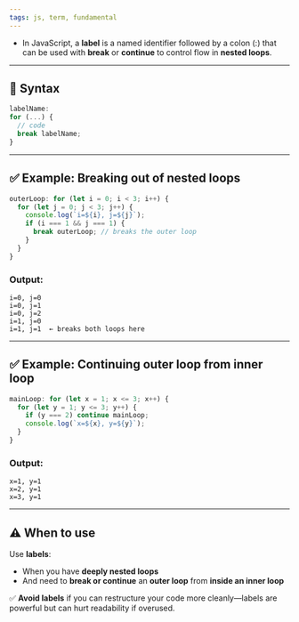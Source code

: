 ```yaml
---
tags: js, term, fundamental
---
```


- In JavaScript, a **label** is a named identifier followed by a colon (:) that can be used with **break** or **continue** to control flow in **nested loops**.

---

## **🔖 Syntax**

```js
labelName: 
for (...) {
  // code
  break labelName;
}
```

---

## **✅ Example: Breaking out of nested loops**

```js
outerLoop: for (let i = 0; i < 3; i++) {
  for (let j = 0; j < 3; j++) {
    console.log(`i=${i}, j=${j}`);
    if (i === 1 && j === 1) {
      break outerLoop; // breaks the outer loop
    }
  }
}
```

### **Output:**

```
i=0, j=0
i=0, j=1
i=0, j=2
i=1, j=0
i=1, j=1  ← breaks both loops here
```

---

## **✅ Example: Continuing outer loop from inner loop**

```js
mainLoop: for (let x = 1; x <= 3; x++) {
  for (let y = 1; y <= 3; y++) {
    if (y === 2) continue mainLoop;
    console.log(`x=${x}, y=${y}`);
  }
}
```

### **Output:**

```
x=1, y=1
x=2, y=1
x=3, y=1
```

---

## **⚠️ When to use**


Use **labels**:

- When you have **deeply nested loops**
- And need to **break or continue** an **outer loop** from **inside an inner loop**


✅ **Avoid labels** if you can restructure your code more cleanly—labels are powerful but can hurt readability if overused.